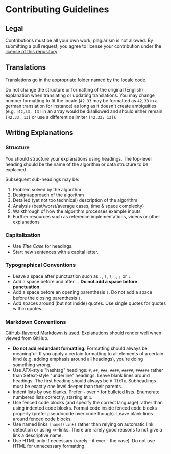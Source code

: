 # Contributing Guidelines

## Legal

Contributions must be all your own work; plagiarism is not allowed.
By submitting a pull request, you agree to license your contribution
under the [license of this repository](https://github.com/TheAlgorithms/Algorithms-Explanation/blob/master/LICENSE.md).

## Translations

Translations go in the appropriate folder named by the locale code.

Do not change the structure or formatting of the original (English) explanation when translating or updating translations.
You may change number formatting to fit the locale
(`42.33` may be formatted as `42,33` in a german translation for instance)
as long as it doesn't create ambiguities
(e.g. `[42,33, 13]` in an array would be disallowed and should either remain `[42.33, 13]` or use a different delimiter `[42,33; 13]`).

## Writing Explanations

### Structure

You should structure your explanations using headings.
The top-level heading should be the name of the algorithm or data structure to be explained

Subsequent sub-headings may be:

1. Problem solved by the algorithm
2. Design/approach of the algorithm
3. Detailed (yet not too technical) description of the algorithm
4. Analysis (best/worst/average cases, time & space complexity)
5. Walkthrough of how the algorithm processes example inputs
6. Further resources such as reference implementations, videos or other explanations

### Capitalization

- Use *Title Case* for headings.
- Start new sentences with a capital letter.

### Typographical Conventions

- Leave a space after punctuation such as `.`, `!`, `?`, `,`, `;` or `:`.
- Add a space before and after `-`. **Do not add a space before punctuation.**
- Add a space before an opening parenthesis `(`. Do not add a space before the closing parenthesis `)`.
- Add spaces around (but not inside) quotes. Use single quotes for quotes within quotes.

### Markdown Conventions

[GitHub-flavored Markdown is used](https://github.github.com/gfm/). Explanations should render well when viewed from GitHub.

- **Do not add redundant formatting.** Formatting should always be meaningful.
  If you apply a certain formatting to all elements of a certain kind (e.g. adding emphasis around all headings), you're doing something wrong.
- Use ATX-style "hashtag" headings: `#`, `##`, `###`, `####`, `#####`, `######` rather than Setext-style "underline" headings.
  Leave blank lines around headings. The first heading should always be `# Title`. Subheadings must be exactly one level deeper than their parents.
- Indent lists by two blanks. Prefer `-` over `*` for bulleted lists. Enumerate numbered lists correctly, starting at `1`.
- Use fenced code blocks (and specify the correct language) rather than using indented code blocks.
  Format code inside fenced code blocks properly (prefer pseudocode over code though). Leave blank lines around fenced code blocks.
- Use named links `[name](link)` rather than relying on automatic link detection or using `<>`-links.
  There are rarely good reasons to not give a link a descriptive name.
- Use HTML only if necessary (rarely - if ever - the case). Do not use HTML for unnecessary formatting.
